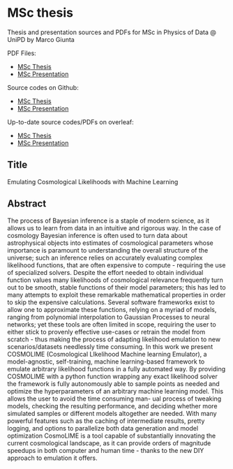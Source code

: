 # MSc thesis
 Thesis and presentation sources and PDFs for MSc in Physics of Data @ UniPD by Marco Giunta

PDF Files:
* [MSc Thesis](../main/msc_thesis_Marco_Giunta.pdf "MSc thesis PDF")
* [MSc Presentation](../main/msc_presentation_Marco_Giunta.pdf "MSc presentation PDF")

Source codes on Github:
* [MSc Thesis](../main/thesis_source "MSc thesis source on github")
* [MSc Presentation](../main/presentation_source "MSc presentation source on github")

Up-to-date source codes/PDFs on overleaf:
* [MSc Thesis](https://www.overleaf.com/read/wpkbfsqdqcwp "MSc thesis source on overleaf")
* [MSc Presentation](https://www.overleaf.com/read/hqfcktymfvtr "MSc presentation source on overleaf")

## Title
Emulating Cosmological Likelihoods with Machine Learning

## Abstract
The process of Bayesian inference is a staple of modern science, as it allows us to learn from data in an intuitive and rigorous way. In the case of cosmology
Bayesian inference is often used to turn data about astrophysical objects into estimates of cosmological parameters whose importance is paramount to understanding the overall structure of the universe; 
such an inference relies on accurately evaluating complex likelihood functions, that are often expensive to
compute - requiring the use of specialized solvers. Despite the effort needed to
obtain individual function values many likelihoods of cosmological relevance
frequently turn out to be smooth, stable functions of their model parameters;
this has led to many attempts to exploit these remarkable mathematical properties in order to skip the expensive calculations. Several software frameworks
exist to allow one to approximate these functions, relying on a myriad of models, ranging from polynomial interpolation to Gaussian Processes to neural networks; yet these tools are often limited in scope, requiring the user to either
stick to provenly effective use-cases or retrain the model from scratch - thus
making the process of adapting likelihood emulation to new scenarios/datasets
needlessly time consuming. In this work we present COSMOLIME (Cosmological LIkelihood Machine learning Emulator), a model-agnostic, self-training, machine learning-based framework to emulate arbitrary likelihood functions in a
fully automated way. By providing COSMOLIME with a python function wrapping any exact likelihood solver the framework is fully autonomously able to
sample points as needed and optimize the hyperparameters of an arbitrary machine learning model. This allows the user to avoid the time consuming man-
ual process of tweaking models, checking the resulting performance, and deciding whether more simulated samples or different models altogether are needed.
With many powerful features such as the caching of intermediate results, pretty
logging, and options to parallelize both data generation and model optimization
CosmoLIME is a tool capable of substantially innovating the current cosmological landscape, as it can provide orders of magnitude speedups in both computer
and human time - thanks to the new DIY approach to emulation it offers.

